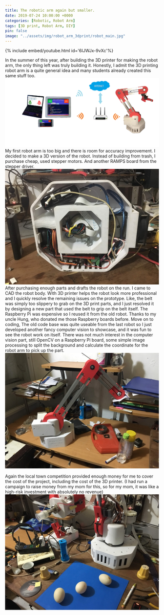 ```yaml
---
title: The robotic arm again but smaller. 
date: 2019-07-24 10:00:00 +0000
categories: [Robotic, Robot Arm]
tags: [3D print, Robot Arm, DIY]
pin: false
image: "../assets/img/robot_arm_3dprint/robot_main.jpg"
---
```


{% include embed/youtube.html id='6IJWJx-9vXc'%}

In the summer of this year, after building the 3D printer for making the robot arm, the only thing left was truly building it. Honestly, I admit the 3D printing robot arm is a quite general idea and many students already created this same stuff too. 
![alt text](../assets/img/robot_arm_3dprint/robot2019.jpg)
My first robot arm is too big and there is room for accuracy improvement. I decided to make a 3D version of the robot. Instead of building from trash, I purchase cheap, used stepper motors. And another RAMPS board from the stepper driver. 
![text](../assets/img/robot_arm_3dprint/IMG_0128.JPG)
After purchasing enough parts and drafts the robot on the run. I came to CAD the robot body. With 3D printer helps the robot look more professional and I quickly resolve the remaining issues on the prototype. Like, the belt was simply too slippery to grab on the 3D print parts, and I just resolved it by designing a new part that used the belt to grip on the belt itself. The Raspberry Pi was expensive so I reused it from the old robot. Thanks to my uncle Hung, who donated me those Raspberry boards before. Move on to coding, The old code base was quite useable from the last robot so I just developed another fancy computer vision to showcase, and it was fun to see the robot work on itself. There was not much interest in the computer vision part, still OpenCV on a Raspberry Pi board, some simple image processing to split the background and calculate the coordinate for the robot arm to pick up the part.
![text](../assets/img/robot_arm_3dprint/IMG_0043.JPG) 

Again the local town competition provided enough money for me to cover the cost of the project, including the cost of the 3D printer. (I had run a campaign to raise money from my mom for this, so for my mom, it was like a high-risk investment with absolutely no revenue)
![text](../assets/img/robot_arm_3dprint/IMG_0119.JPG) 


